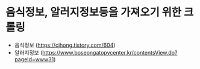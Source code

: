 # 음식정보, 알러지정보등을 가져오기 위한 크롤링
- 음식정보 (https://cjhong.tistory.com/604)
- 알러지정보 (https://www.boseongatopycenter.kr/contentsView.do?pageId=www31)
